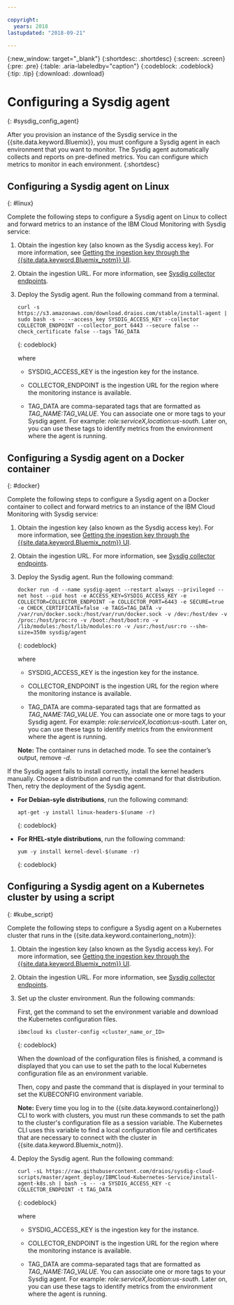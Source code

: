 ```yaml
---

copyright:
  years: 2018
lastupdated: "2018-09-21"

---
```


{:new_window: target="_blank"}
{:shortdesc: .shortdesc}
{:screen: .screen}
{:pre: .pre}
{:table: .aria-labeledby="caption"}
{:codeblock: .codeblock}
{:tip: .tip}
{:download: .download}

# Configuring a Sysdig agent
{: #sysdig_config_agent}

After you provision an instance of the Sysdig service in the {{site.data.keyword.Bluemix}}, you must configure a Sysdig agent in each environment that you want to monitor. The Sysdig agent automatically collects and reports on pre-defined metrics. You can configure which metrics to monitor in each environment.
{:shortdesc}


## Configuring a Sysdig agent on Linux
{: #linux}

Complete the following steps to configure a Sysdig agent on Linux to collect and forward metrics to an instance of the IBM Cloud Monitoring with Sysdig service:

1. Obtain the ingestion key (also known as the Sysdig access key). For more information, see [Getting the ingestion key through the {{site.data.keyword.Bluemix_notm}} UI](/docs/services/Monitoring-with-Sysdig/ingestion_key.html#ibm_cloud_ui).

2. Obtain the ingestion URL. For more information, see [Sysdig collector endpoints](/docs/services/Monitoring-with-Sysdig/endpoints.html#sysdig).

3. Deploy the Sysdig agent. Run the following command from a terminal.

    ```
    curl -s https://s3.amazonaws.com/download.draios.com/stable/install-agent | sudo bash -s -- --access_key SYSDIG_ACCESS_KEY --collector COLLECTOR_ENDPOINT --collector_port 6443 --secure false --check_certificate false --tags TAG_DATA
    ```
    {: codeblock}

    where

    * SYSDIG_ACCESS_KEY is the ingestion key for the instance.

    * COLLECTOR_ENDPOINT is the ingestion URL for the region where the monitoring instance is available.

    * TAG_DATA are comma-separated tags that are formatted as *TAG_NAME:TAG_VALUE*. You can associate one or more tags to your Sysdig agent. For example: *role:serviceX,location:us-south*. Later on, you can use these tags to identify metrics from the environment where the agent is running.


## Configuring a Sysdig agent on a Docker container
{: #docker}

Complete the following steps to configure a Sysdig agent on a Docker container to collect and forward metrics to an instance of the IBM Cloud Monitoring with Sysdig service:

1. Obtain the ingestion key (also known as the Sysdig access key). For more information, see [Getting the ingestion key through the {{site.data.keyword.Bluemix_notm}} UI](/docs/services/Monitoring-with-Sysdig/ingestion_key.html#ibm_cloud_ui).

2. Obtain the ingestion URL. For more information, see [Sysdig collector endpoints](/docs/services/Monitoring-with-Sysdig/endpoints.html#sysdig).

3. Deploy the Sysdig agent. Run the following command:

    ```
    docker run -d --name sysdig-agent --restart always --privileged --net host --pid host -e ACCESS_KEY=SYSDIG_ACCESS_KEY -e COLLECTOR=COLLECTOR_ENDPOINT -e COLLECTOR_PORT=6443 -e SECURE=true -e CHECK_CERTIFICATE=false -e TAGS=TAG_DATA -v /var/run/docker.sock:/host/var/run/docker.sock -v /dev:/host/dev -v /proc:/host/proc:ro -v /boot:/host/boot:ro -v /lib/modules:/host/lib/modules:ro -v /usr:/host/usr:ro --shm-size=350m sysdig/agent
    ```
    {: codeblock}

    where

    * SYSDIG_ACCESS_KEY is the ingestion key for the instance.

    * COLLECTOR_ENDPOINT is the ingestion URL for the region where the monitoring instance is available.

    * TAG_DATA are comma-separated tags that are formatted as *TAG_NAME:TAG_VALUE*. You can associate one or more tags to your Sysdig agent. For example: *role:serviceX,location:us-south*. Later on, you can use these tags to identify metrics from the environment where the agent is running.

    **Note:**  The container runs in detached mode. To see the container’s output, remove *-d*.


If the Sysdig agent fails to install correctly, install the kernel headers manually. Choose a distribution and run the command for that distribution. Then, retry the deployment of the Sysdig agent.

* **For Debian-syle distributions**, run the following command:

    ```
    apt-get -y install linux-headers-$(uname -r)
    ```
    {: codeblock}

* **For RHEL-style distributions**, run the following command:

    ```
    yum -y install kernel-devel-$(uname -r)
    ```
    {: codeblock}



## Configuring a Sysdig agent on a Kubernetes cluster by using a script
{: #kube_script}

Complete the following steps to configure a Sysdig agent on a Kubernetes cluster that runs in the {{site.data.keyword.containerlong_notm}}:

1. Obtain the ingestion key (also known as the Sysdig access key). For more information, see [Getting the ingestion key through the {{site.data.keyword.Bluemix_notm}} UI](/docs/services/Monitoring-with-Sysdig/ingestion_key.html#ibm_cloud_ui).

2. Obtain the ingestion URL. For more information, see [Sysdig collector endpoints](/docs/services/Monitoring-with-Sysdig/endpoints.html#sysdig).

3. Set up the cluster environment. Run the following commands:

    First, get the command to set the environment variable and download the Kubernetes configuration files.

    ```
    ibmcloud ks cluster-config <cluster_name_or_ID>
    ```
    {: codeblock}

    When the download of the configuration files is finished, a command is displayed that you can use to set the path to the local Kubernetes configuration file as an environment variable.

    Then, copy and paste the command that is displayed in your terminal to set the KUBECONFIG environment variable.

    **Note:** Every time you log in to the {{site.data.keyword.containerlong}} CLI to work with clusters, you must run these commands to set the path to the cluster's configuration file as a session variable. The Kubernetes CLI uses this variable to find a local configuration file and certificates that are necessary to connect with the cluster in {{site.data.keyword.Bluemix_notm}}.

4. Deploy the Sysdig agent. Run the following command:

    ```
    curl -sL https://raw.githubusercontent.com/draios/sysdig-cloud-scripts/master/agent_deploy/IBMCloud-Kubernetes-Service/install-agent-k8s.sh | bash -s -- -a SYSDIG_ACCESS_KEY -c COLLECTOR_ENDPOINT -t TAG_DATA

    ```
    {: codeblock}

    where

    * SYSDIG_ACCESS_KEY is the ingestion key for the instance.

    * COLLECTOR_ENDPOINT is the ingestion URL for the region where the monitoring instance is available.

    * TAG_DATA are comma-separated tags that are formatted as *TAG_NAME:TAG_VALUE*. You can associate one or more tags to your Sysdig agent. For example: *role:serviceX,location:us-south*. Later on, you can use these tags to identify metrics from the environment where the agent is running.




